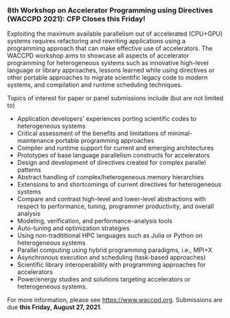 ### 8th Workshop on Accelerator Programming using Directives (WACCPD 2021): CFP Closes this Friday!

Exploiting the maximum available parallelism out of accelerated (CPU+GPU)
systems requires refactoring and rewriting applications using a programming
approach that can make effective use of accelerators. The WACCPD workshop aims
to showcase all aspects of accelerator programming for heterogeneous systems
such as innovative high-level language or library approaches, lessons learned
while using directives or other portable approaches to migrate scientific
legacy code to modern systems, and compilation and runtime scheduling 
techniques.

Topics of interest for paper or panel submissions include (but are not limited
to)
- Application developers' experiences porting scientific codes to 
  heterogeneous systems
- Critical assessment of the benefits and limitations of minimal-maintenance
  portable programming approaches
- Compiler and runtime support for current and emerging architectures
- Prototypes of base language parallelism constructs for accelerators
- Design and development of directives created for complex parallel patterns
- Abstract handling of complex/heterogeneous memory hierarchies
- Extensions to and shortcomings of current directives for heterogeneous systems
- Compare and contrast high-level and lower-level abstractions with respect to
  performance, tuning, programmer productivity, and overall analysis
- Modeling, verification, and performance-analysis tools
- Auto-tuning and optimization strategies
- Using non-tradititional HPC languages such as Julia or Python on
  heterogeneous systems
- Parallel computing using hybrid programming paradigms, i.e., MPI+X
- Asynchronous execution and scheduling (task-based approaches)
- Scientific library interoperability with programming approaches for 
  accelerators
- Power/energy studies and solutions targeting accelerators or heterogeneous
  systems.

For more information, please see <https://www.waccpd.org>. Submissions are due
**this Friday, August 27, 2021**.
